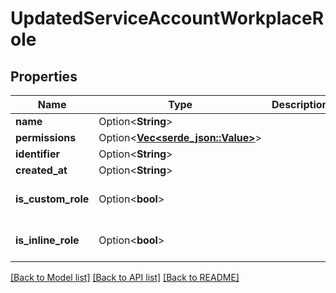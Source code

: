 # UpdatedServiceAccountWorkplaceRole

## Properties

Name | Type | Description | Notes
------------ | ------------- | ------------- | -------------
**name** | Option<**String**> |  | [optional]
**permissions** | Option<[**Vec<serde_json::Value>**](serde_json::Value.md)> |  | [optional]
**identifier** | Option<**String**> |  | [optional]
**created_at** | Option<**String**> |  | [optional]
**is_custom_role** | Option<**bool**> |  | [optional][default to true]
**is_inline_role** | Option<**bool**> |  | [optional][default to true]

[[Back to Model list]](../README.md#documentation-for-models) [[Back to API list]](../README.md#documentation-for-api-endpoints) [[Back to README]](../README.md)


